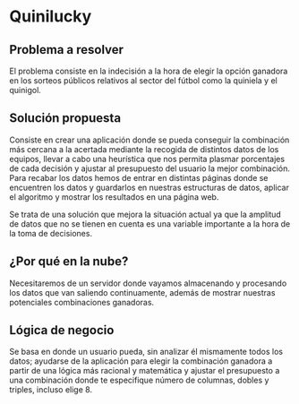 # Quinilucky

## Problema a resolver
El problema consiste en la indecisión a la hora de elegir la opción ganadora en los sorteos públicos relativos al sector del fútbol como la quiniela y el quinigol.

## Solución propuesta
Consiste en crear una aplicación donde se pueda conseguir la combinación más cercana a la acertada mediante la recogida de distintos datos de los equipos, llevar a cabo una heurística que nos permita plasmar porcentajes de cada decisión y ajustar al presupuesto del usuario la mejor combinación. Para recabar los datos hemos de entrar en distintas páginas donde se encuentren los datos y guardarlos en nuestras estructuras de datos, aplicar el algoritmo y mostrar los resultados en una página web.

Se trata de una solución que mejora la situación actual ya que la amplitud de datos que no se tienen en cuenta es una variable importante a la hora de la toma de decisiones.

## ¿Por qué en la nube?
Necesitaremos de un servidor donde vayamos almacenando y procesando los datos que van saliendo continuamente, además de mostrar nuestras potenciales combinaciones ganadoras.

## Lógica de negocio
Se basa en donde un usuario pueda, sin analizar él mismamente todos los datos; ayudarse de la aplicación para elegir la combinación ganadora a partir de una lógica más racional y matemática y ajustar el presupuesto a una combinación donde te especifique número de columnas, dobles y triples, incluso elige 8.
